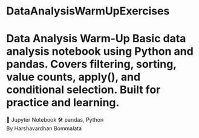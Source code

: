 # DataAnalysisWarmUpExercises
# Data Analysis Warm-Up  Basic data analysis notebook using Python and pandas. Covers filtering, sorting, value counts, apply(), and conditional selection. Built for practice and learning.
📘 Jupyter Notebook 
🛠️ pandas, Python   
By Harshavardhan Bommalata
